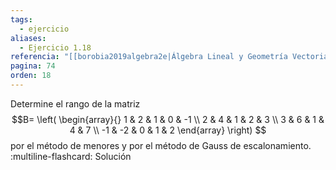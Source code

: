 ```yaml
---
tags:
  - ejercicio
aliases:
  - Ejercicio 1.18
referencia: "[[borobia2019algebra2e|Álgebra Lineal y Geometría Vectorial (2a ed)]]"
pagina: 74
orden: 18
---
```

Determine el rango de la matriz
$$B=
\left(
\begin{array}{}
1  & 2  & 1 & 0 & -1 \\
2  & 4  & 1 & 2 & 3  \\
3  & 6  & 1 & 4 & 7  \\
-1 & -2 & 0 & 1 & 2
\end{array}
\right)
$$
por el método de menores y por el método de Gauss de escalonamiento.
:multiline-flashcard:
Solución
